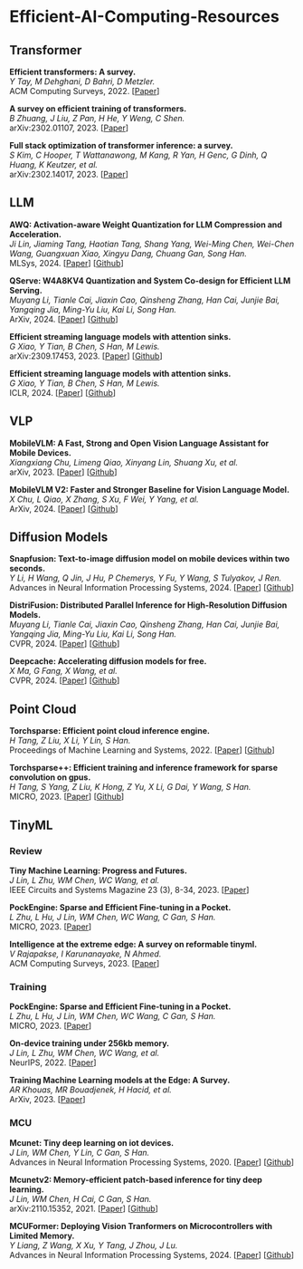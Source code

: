 # Efficient-AI-Computing-Resources

## Transformer

**Efficient transformers: A survey.**<br>
*Y Tay, M Dehghani, D Bahri, D Metzler.*<br>
ACM Computing Surveys, 2022.
[[Paper](https://dl.acm.org/doi/pdf/10.1145/3530811)]

**A survey on efficient training of transformers.**<br>
*B Zhuang, J Liu, Z Pan, H He, Y Weng, C Shen.*<br>
arXiv:2302.01107, 2023.
[[Paper](https://arxiv.org/pdf/2302.01107)]

**Full stack optimization of transformer inference: a survey.**<br>
*S Kim, C Hooper, T Wattanawong, M Kang, R Yan, H Genc, G Dinh, Q Huang, K Keutzer, et al.*<br>
arXiv:2302.14017, 2023.
[[Paper](https://arxiv.org/pdf/2302.14017)]

## LLM

**AWQ: Activation-aware Weight Quantization for LLM Compression and Acceleration.**<br>
*Ji Lin, Jiaming Tang, Haotian Tang, Shang Yang, Wei-Ming Chen, Wei-Chen Wang, Guangxuan Xiao, Xingyu Dang, Chuang Gan, Song Han.*<br>
MLSys, 2024.
[[Paper](https://arxiv.org/pdf/2306.00978)]
[[Github](https://github.com/mit-han-lab/llm-awq)]

**QServe: W4A8KV4 Quantization and System Co-design for Efficient LLM Serving.**<br>
*Muyang Li, Tianle Cai, Jiaxin Cao, Qinsheng Zhang, Han Cai, Junjie Bai, Yangqing Jia, Ming-Yu Liu, Kai Li, Song Han.*<br>
ArXiv, 2024.
[[Paper](https://arxiv.org/pdf/2405.04532)]
[[Github](https://hanlab.mit.edu/projects/qserve)]

**Efficient streaming language models with attention sinks.**<br>
*G Xiao, Y Tian, B Chen, S Han, M Lewis.*<br>
arXiv:2309.17453, 2023.
[[Paper](https://arxiv.org/pdf/2309.17453)]
[[Github](https://arxiv.org/pdf/2309.17453)]

**Efficient streaming language models with attention sinks.**<br>
*G Xiao, Y Tian, B Chen, S Han, M Lewis.*<br>
ICLR, 2024.
[[Paper](https://arxiv.org/pdf/2309.17453)]
[[Github](https://github.com/mit-han-lab/streaming-llm)]

## VLP

**MobileVLM: A Fast, Strong and Open Vision Language Assistant for Mobile Devices.**<br>
*Xiangxiang Chu, Limeng Qiao, Xinyang Lin, Shuang Xu, et al.*<br>
arXiv, 2023.
[[Paper](https://arxiv.org/pdf/2312.16886v2)]
[[Github](https://github.com/Meituan-AutoML/MobileVLM)]

**MobileVLM V2: Faster and Stronger Baseline for Vision Language Model.**<br>
*X Chu, L Qiao, X Zhang, S Xu, F Wei, Y Yang, et al.*<br>
ArXiv, 2024.
[[Paper](https://arxiv.org/pdf/2402.03766)]
[[Github](https://github.com/Meituan-AutoML/MobileVLM)]

## Diffusion Models

**Snapfusion: Text-to-image diffusion model on mobile devices within two seconds.**<br>
*Y Li, H Wang, Q Jin, J Hu, P Chemerys, Y Fu, Y Wang, S Tulyakov, J Ren.*<br>
Advances in Neural Information Processing Systems, 2024.
[[Paper](https://proceedings.neurips.cc/paper_files/paper/2023/file/41bcc9d3bddd9c90e1f44b29e26d97ff-Paper-Conference.pdf)]
[[Github](https://snap-research.github.io/SnapFusion)]

**DistriFusion: Distributed Parallel Inference for High-Resolution Diffusion Models.**<br>
*Muyang Li, Tianle Cai, Jiaxin Cao, Qinsheng Zhang, Han Cai, Junjie Bai, Yangqing Jia, Ming-Yu Liu, Kai Li, Song Han.*<br>
CVPR, 2024.
[[Paper](https://arxiv.org/pdf/2402.19481)]
[[Github](https://github.com/mit-han-lab/distrifuser)]

**Deepcache: Accelerating diffusion models for free.**<br>
*X Ma, G Fang, X Wang, et al.*<br>
CVPR, 2024.
[[Paper](https://openaccess.thecvf.com/content/CVPR2024/papers/Ma_DeepCache_Accelerating_Diffusion_Models_for_Free_CVPR_2024_paper.pdf)]
[[Github](https://github.com/horseee/DeepCache)]

## Point Cloud

**Torchsparse: Efficient point cloud inference engine.**<br>
*H Tang, Z Liu, X Li, Y Lin, S Han.*<br>
Proceedings of Machine Learning and Systems, 2022.
[[Paper](https://proceedings.mlsys.org/paper_files/paper/2022/file/c48e820389ae2420c1ad9d5856e1e41c-Paper.pdf)]
[[Github](https://hanlab.mit.edu/projects/torchsparse)]

**Torchsparse++: Efficient training and inference framework for sparse convolution on gpus.**<br>
*H Tang, S Yang, Z Liu, K Hong, Z Yu, X Li, G Dai, Y Wang, S Han.*<br>
MICRO, 2023.
[[Paper](https://dl.acm.org/doi/pdf/10.1145/3613424.3614303)]
[[Github](https://github.com/mit-han-lab/torchsparse)]

## TinyML

### Review

**Tiny Machine Learning: Progress and Futures.**<br>
*J Lin, L Zhu, WM Chen, WC Wang, et al.*<br>
IEEE Circuits and Systems Magazine 23 (3), 8-34, 2023.
[[Paper](https://arxiv.org/pdf/2403.19076)]

**PockEngine: Sparse and Efficient Fine-tuning in a Pocket.**<br>
*L Zhu, L Hu, J Lin, WM Chen, WC Wang, C Gan, S Han.*<br>
MICRO, 2023.
[[Paper](https://dl.acm.org/doi/pdf/10.1145/3613424.3614307)]

**Intelligence at the extreme edge: A survey on reformable tinyml.**<br>
*V Rajapakse, I Karunanayake, N Ahmed.*<br>
ACM Computing Surveys, 2023.
[[Paper](https://arxiv.org/pdf/2204.00827)]

### Training

**PockEngine: Sparse and Efficient Fine-tuning in a Pocket.**<br>
*L Zhu, L Hu, J Lin, WM Chen, WC Wang, C Gan, S Han.*<br>
MICRO, 2023.
[[Paper](https://dl.acm.org/doi/pdf/10.1145/3613424.3614307)]

**On-device training under 256kb memory.**<br>
*J Lin, L Zhu, WM Chen, WC Wang, et al.*<br>
NeurIPS, 2022.
[[Paper](https://proceedings.neurips.cc/paper_files/paper/2022/file/90c56c77c6df45fc8e556a096b7a2b2e-Paper-Conference.pdf)]

**Training Machine Learning models at the Edge: A Survey.**<br>
*AR Khouas, MR Bouadjenek, H Hacid, et al.*<br>
ArXiv, 2023.
[[Paper](https://arxiv.org/pdf/2403.02619)]

### MCU

**Mcunet: Tiny deep learning on iot devices.**<br>
*J Lin, WM Chen, Y Lin, C Gan, S Han.*<br>
Advances in Neural Information Processing Systems, 2020.
[[Paper](https://proceedings.neurips.cc/paper/2020/file/86c51678350f656dcc7f490a43946ee5-Paper.pdf)]
[[Github](https://hanlab.mit.edu/projects/tinyml)]

**Mcunetv2: Memory-efficient patch-based inference for tiny deep learning.**<br>
*J Lin, WM Chen, H Cai, C Gan, S Han.*<br>
arXiv:2110.15352, 2021.
[[Paper](https://arxiv.org/pdf/2110.15352)]
[[Github](https://hanlab.mit.edu/projects/tinyml)]

**MCUFormer: Deploying Vision Tranformers on Microcontrollers with Limited Memory.**<br>
*Y Liang, Z Wang, X Xu, Y Tang, J Zhou, J Lu.*<br>
Advances in Neural Information Processing Systems, 2024.
[[Paper](https://proceedings.neurips.cc/paper_files/paper/2023/file/1ae4999aefb509d75d8608e07280922c-Paper-Conference.pdf)]
[[Github](https://proceedings.neurips.cc/paper_files/paper/2023/file/1ae4999aefb509d75d8608e07280922c-Paper-Conference.pdf)]
